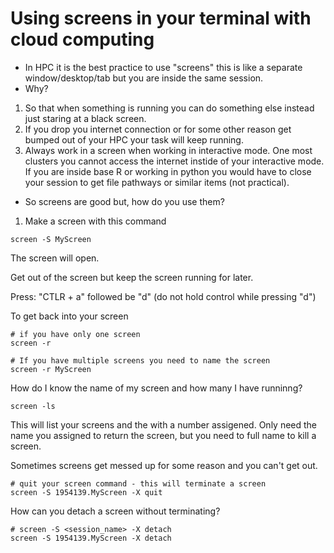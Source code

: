 # Using screens in your terminal with cloud computing

- In HPC it is the best practice to use "screens" this is like a separate window/desktop/tab but you are inside the same session.
- Why?  
1. So that when something is running you can do something else instead just staring at a black screen. 
2. If you drop you internet connection or for some other reason get bumped out of your HPC your task will keep running.
3. Always work in a screen when working in interactive mode. One most clusters you cannot access the internet instide of your interactive mode. If you are inside base R or working in python you would have to close your session to get file pathways or similar items (not practical).

- So screens are good but, how do you use them?

1. Make a screen with this command

```
screen -S MyScreen

```

The screen will open.  

Get out of the screen but keep the screen running for later.

Press: "CTLR + a" followed be "d" (do not hold control while pressing "d")

To get back into your screen 

```
# if you have only one screen 
screen -r 

# If you have multiple screens you need to name the screen
screen -r MyScreen

```

How do I know the name of my screen and how many I have runninng?

```
screen -ls

```

This will list your screens and the with a number assigened.  Only need the name you assigned to return the screen, but you need to full name to kill a screen. 

Sometimes screens get messed up for some reason and you can't get out.  

```
# quit your screen command - this will terminate a screen
screen -S 1954139.MyScreen -X quit

```

How can you detach a screen without terminating?

```
# screen -S <session_name> -X detach
screen -S 1954139.MyScreen -X detach

```

